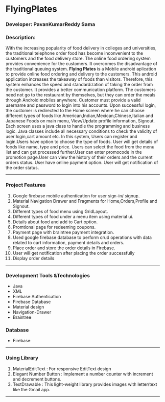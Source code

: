 # FlyingPlates

### Developer: PavanKumarReddy Sama

### Description:
With the increasing popularity of food delivery in colleges and universities, the traditional telephone order food has become inconvenient to the customers and the food delivery store. The online food ordering system provides convenience for the customers. It overcomes the disadvantage of the traditional queuing system. 
**Flying Plates** is a Mobile android aplication to provide online food ordering and delivery to the customers. This android application increases the takeaway of foods than visitors. Therefore, this system enhances the speed and standardization of taking the order from the customer. It provides a better communication platform. The customers need not go to the restaurant by themselves, but they can order the meals through Android mobiles anywhere. Customer must provide a valid username and password to login into his accounts. Upon successful login, the customer is redirected to the Home screen where he can choose different types of foods like American,Indian,Mexican,Chinese,Italian and Japanese Foods on main menu, View/Update profile information, Signout. Each screen uses a java class to handle the programming and business logic. Java classes include all necessary conditions to check the validity of user login,cart amount etc. In this system, Users can register and login.Users have option to choose the type of foods. User will get details of foods like name, type and price. Users can select the food from the menu list and can get processed further.User can enter promocode in the promotion page.User can view the history of their orders and the current orders status. User have online payment option. User will get notification of the order status.
***
### Project Features
1. Google firebase mobile authentication for user sign-in/ signup.
2. Material Navigation Drawer and Fragments for Home,Orders,Profile and Signout.
3. Different types of food menu using GridLayout.
4. Different types of food under a menu item using material ui.
5. Details about food and add to Cart option.
6. Promtional page for redeeming coupons.
7. Payment page with braintree payment integration.
8. Used google firebase database to perform crud operations with data related to cart information, payment details and orders.
9. Place order and store the order details in Firebase.
10. User will get notification after placing the order successfully
11. Display order details
***
### Development Tools &Technologies
* Java
* XML
* Firebase Authentication
* Firebase Database
* Material design
* Navigation-Drawer
* Braintree

### Database
* Firebase
***
### Using Library
1. MaterialEditText : For responsive EditText design
2. Elegant Number Button : Implement a number counter with increment and decrement buttons.
3. TextDrawable : This light-weight library provides images with letter/text like the Gmail app.
***

